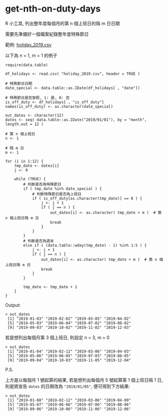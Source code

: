 # get-nth-on-duty-days
R 小工具, 列出整年度每個月的第 n 個上班日的隔 m 日日期

需要先準備好一個檔案紀錄整年度特殊節日

範例: [holiday_2019.csv](https://drive.google.com/open?id=15zSgQuQZSDLyo8EKrq-Tq0Znroup98Ek)

以下為 n = 1, m = 1 的例子
```
require(data.table)

df_holidays <- read.csv( "holiday_2019.csv", header = TRUE )

# 特殊節日日期
date_special <- data.table::as.IDate(df_holidays[ , "date"])

# 特殊節日是否放假, 1: 是, 0: 否
is_off_duty <- df_holidays[ , "is_off_duty"]
names(is_off_duty) <- as.character(date_special)

out_dates <- character(12)
dates <- seq( data.table::as.IDate("2019/01/01"), by = "month", length.out = 12 )

# 第 n 個上班日
n <- 1

# 隔 m 日
m <- 1

for (i in 1:12) {
	tmp_date <- dates[i]
	j <- 0
	
	while (TRUE) {
		# 判斷是否為特殊節日
		if ( tmp_date %in% date_special ) {
			# 判斷特殊節日是否為上班日
			if ( is_off_duty[as.character(tmp_date)] == 0 ) {
				j <- j + 1
				if ( j == n ) {
					out_dates[i] <- as.character( tmp_date + m )  # 第 n 個上班日隔 m 日
					break
				}
			}
		}
		# 判斷是否為週末
		else if ( (data.table::wday(tmp_date) - 1) %in% 1:5 ) {
			j <- j + 1
			if ( j == n ) {
				out_dates[i] <- as.character( tmp_date + m )  # 第 n 個上班日隔 m 日
				break
			}
		}
		
		tmp_date <- tmp_date + 1
	}
}
```

Output:
```
> out_dates
 [1] "2019-01-03" "2019-02-02" "2019-03-05" "2019-04-02"
 [5] "2019-05-03" "2019-06-04" "2019-07-02" "2019-08-02"
 [9] "2019-09-03" "2019-10-02" "2019-11-02" "2019-12-03"
```

若是想列出每個月第 3 個上班日, 則設定 n = 3, m = 0
```
> out_dates
 [1] "2019-01-04" "2019-02-12" "2019-03-06" "2019-04-03"
 [5] "2019-05-06" "2019-06-05" "2019-07-03" "2019-08-05"
 [9] "2019-09-04" "2019-10-03" "2019-11-05" "2019-12-04"
```

P.S.

上方是以每個月 1 號起算的結果, 若是想列出每個月 5 號起算第 1 個上班日隔 1 日, 則是將宣告 ```dates``` 的日期改為 ```"2019/01/05"```, 便可得到下方結果:
```
> out_dates
 [1] "2019-01-08" "2019-02-12" "2019-03-06" "2019-04-09"
 [5] "2019-05-07" "2019-06-06" "2019-07-06" "2019-08-06"
 [9] "2019-09-06" "2019-10-06" "2019-11-06" "2019-12-06"
```
